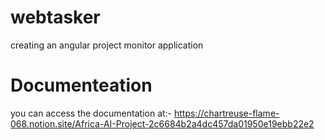 # webtasker
creating an angular project monitor application

# Documenteation
you can access the documentation at:-
https://chartreuse-flame-068.notion.site/Africa-AI-Project-2c6684b2a4dc457da01950e19ebb22e2
